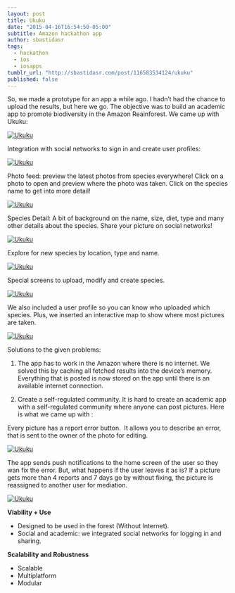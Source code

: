 ```yaml
---
layout: post
title: Ukuku
date: "2015-04-16T16:54:50-05:00"
subtitle: Amazon hackathon app
author: sbastidasr
tags: 
  - hackathon
  - ios
  - iosapps
tumblr_url: "http://sbastidasr.com/post/116583534124/ukuku"
published: false
---
```



So, we made a prototype for an app a while ago. I hadn’t had the chance to upload the results, but here we go. The objective was to build an academic app to promote biodiversity in the Amazon Reainforest. We came up with Ukuku:

<a href="#">
    <img src="{{ site.baseurl }}/img/ukuku/ukuku1.png" alt="Ukuku">
</a>

Integration with social networks to sign in and create user profiles:

<a href="#">
    <img src="{{ site.baseurl }}/img/ukuku/ukuku2.png" alt="Ukuku">
</a>

Photo feed: preview the latest photos from species everywhere! Click on a photo to open and preview where the photo was taken. Click on the species name to get into more detail!

<a href="#">
    <img src="{{ site.baseurl }}/img/ukuku/ukuku3.png" alt="Ukuku">
</a>

Species Detail: A bit of background on the name, size, diet, type and many other details about the species. Share your picture on social networks!

<a href="#">
    <img src="{{ site.baseurl }}/img/ukuku/ukuku4.png" alt="Ukuku">
</a>

Explore for new species by location, type and name.

<a href="#">
    <img src="{{ site.baseurl }}/img/ukuku/ukuku5.png" alt="Ukuku">
</a>

Special screens to upload, modify and create species.

<a href="#">
    <img src="{{ site.baseurl }}/img/ukuku/ukuku7.png" alt="Ukuku">
</a>

We also included a user profile so you can know who uploaded which species. Plus, we inserted an interactive map to show where most pictures are taken.

<a href="#">
    <img src="{{ site.baseurl }}/img/ukuku/ukuku8.png" alt="Ukuku">
</a>

Solutions to the given problems: 

1. The app has to work in the Amazon where there is no internet. We solved this by caching all fetched results into the device’s memory. Everything that is posted is now stored on the app until there is an available internet connection.

2. Create a self-regulated community. It is hard to create an academic app with a self-regulated community where anyone can post pictures. Here is what we came up with :

Every picture has a report error button.  It allows you to describe an error, that is sent to the owner of the photo for editing.

<a href="#">
    <img src="{{ site.baseurl }}/img/ukuku/ukuku9.png" alt="Ukuku">
</a>

The app sends push notifications to the home screen of the user so they wan fix the error. But, what happens if the user leaves it as is? If a picture gets more than 4 reports and 7 days go by without fixing, the picture is reassigned to another user for mediation.

<a href="#">
    <img src="{{ site.baseurl }}/img/ukuku/ukuku10.png" alt="Ukuku">
</a>

**Viability + Use**

* Designed to be used in the forest (Without Internet).
* Social and academic: we integrated social networks for logging in and sharing.

**Scalability and Robustness**

* Scalable
* Multiplatform
* Modular
